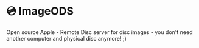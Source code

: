 # &#128191; ImageODS
Open source Apple - Remote Disc server for disc images - you don't need another computer and physical disc anymore! ;)